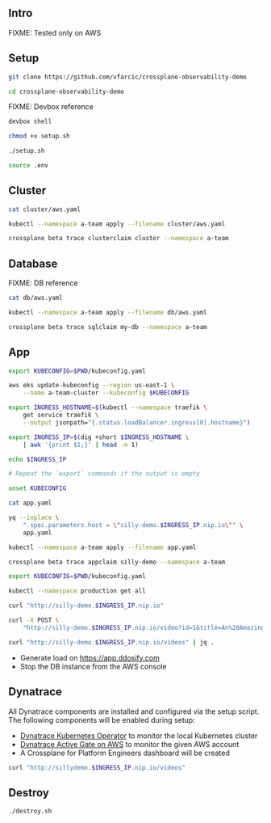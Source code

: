## Intro

FIXME: Tested only on AWS

## Setup

```sh
git clone https://github.com/vfarcic/crossplane-observability-demo

cd crossplane-observability-demo
```

FIXME: Devbox reference

```sh
devbox shell

chmod +x setup.sh

./setup.sh

source .env
```

## Cluster

```sh
cat cluster/aws.yaml

kubectl --namespace a-team apply --filename cluster/aws.yaml

crossplane beta trace clusterclaim cluster --namespace a-team
```

## Database

FIXME: DB reference

```sh
cat db/aws.yaml

kubectl --namespace a-team apply --filename db/aws.yaml

crossplane beta trace sqlclaim my-db --namespace a-team
```

## App

```sh
export KUBECONFIG=$PWD/kubeconfig.yaml

aws eks update-kubeconfig --region us-east-1 \
    --name a-team-cluster --kubeconfig $KUBECONFIG

export INGRESS_HOSTNAME=$(kubectl --namespace traefik \
    get service traefik \
    --output jsonpath="{.status.loadBalancer.ingress[0].hostname}")

export INGRESS_IP=$(dig +short $INGRESS_HOSTNAME \
    | awk '{print $1;}' | head -n 1)

echo $INGRESS_IP

# Repeat the `export` commands if the output is empty

unset KUBECONFIG

cat app.yaml

yq --inplace \
    ".spec.parameters.host = \"silly-demo.$INGRESS_IP.nip.io\"" \
    app.yaml

kubectl --namespace a-team apply --filename app.yaml

crossplane beta trace appclaim silly-demo --namespace a-team

export KUBECONFIG=$PWD/kubeconfig.yaml

kubectl --namespace production get all

curl "http://silly-demo.$INGRESS_IP.nip.io"

curl -X POST \
    "http://silly-demo.$INGRESS_IP.nip.io/video?id=1&title=An%20Amazing%20Video"

curl "http://silly-demo.$INGRESS_IP.nip.io/videos" | jq .
```

* Generate load on https://app.ddosify.com
* Stop the DB instance from the AWS console

## Dynatrace

All Dynatrace components are installed and configured via the setup script. The following components will be enabled
during setup:

- [Dynatrace Kubernetes Operator](https://github.com/Dynatrace/dynatrace-operator) to monitor the local Kubernetes
  cluster
- [Dynatrace Active Gate on AWS]() to monitor the given AWS account
- A Crossplane for Platform Engineers dashboard will be created

```sh
curl "http://sillydemo.$INGRESS_IP.nip.io/videos"
```

## Destroy

```sh
./destroy.sh
```
